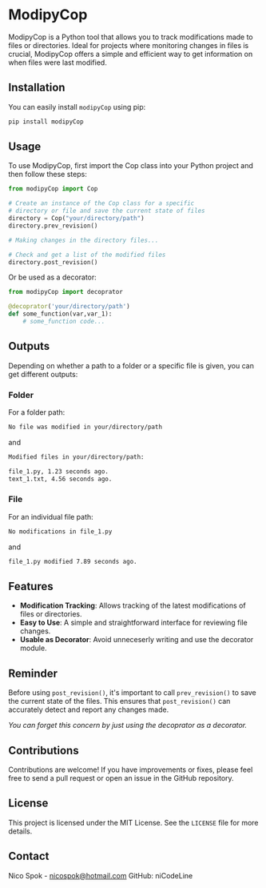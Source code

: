 # ModipyCop

ModipyCop is a Python tool that allows you to track modifications made to files or directories. Ideal for projects where monitoring changes in files is crucial, ModipyCop offers a simple and efficient way to get information on when files were last modified.

## Installation

You can easily install `modipyCop` using pip:

```bash
pip install modipyCop
```

## Usage

To use ModipyCop, first import the Cop class into your Python project and then follow these steps:

```python
from modipyCop import Cop

# Create an instance of the Cop class for a specific 
# directory or file and save the current state of files
directory = Cop("your/directory/path")
directory.prev_revision()

# Making changes in the directory files...

# Check and get a list of the modified files
directory.post_revision()
```

Or be used as a decorator:

```python
from modipyCop import decoprator

@decoprator('your/directory/path')
def some_function(var,var_1):
    # some_function code...

```

## Outputs
Depending on whether a path to a folder or a specific file is given, you can get different outputs:

### Folder
For a folder path:
```markdown
No file was modified in your/directory/path
```
and
```markdown
Modified files in your/directory/path:

file_1.py, 1.23 seconds ago.
text_1.txt, 4.56 seconds ago.
```

### File
For an individual file path:

```markdown
No modifications in file_1.py
```
and
```markdown
file_1.py modified 7.89 seconds ago.
```

## Features

- **Modification Tracking**: Allows tracking of the latest modifications of files or directories.
- **Easy to Use**: A simple and straightforward interface for reviewing file changes.
- **Usable as Decorator**: Avoid unneceserly writing and use the decorator module.

## Reminder
Before using `post_revision()`, it's important to call `prev_revision()` to save the current state of the files. This ensures that `post_revision()` can accurately detect and report any changes made.

*You can forget this concern by just using the decoprator as a decorator.*

## Contributions

Contributions are welcome! If you have improvements or fixes, please feel free to send a pull request or open an issue in the GitHub repository.

## License

This project is licensed under the MIT License. See the `LICENSE` file for more details.

## Contact

Nico Spok - nicospok@hotmail.com
GitHub: niCodeLine
